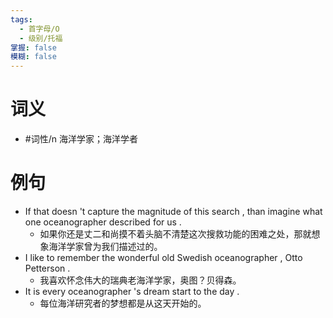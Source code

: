 ```yaml
---
tags:
  - 首字母/O
  - 级别/托福
掌握: false
模糊: false
---
```

# 词义
- #词性/n  海洋学家；海洋学者
# 例句
- If that doesn 't capture the magnitude of this search , than imagine what one oceanographer described for us .
	- 如果你还是丈二和尚摸不着头脑不清楚这次搜救功能的困难之处，那就想象海洋学家曾为我们描述过的。
- I like to remember the wonderful old Swedish oceanographer , Otto Petterson .
	- 我喜欢怀念伟大的瑞典老海洋学家，奥图？贝得森。
- It is every oceanographer 's dream start to the day .
	- 每位海洋研究者的梦想都是从这天开始的。
